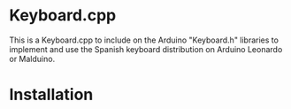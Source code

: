 # Keyboard.cpp
This is a Keyboard.cpp to include on the Arduino "Keyboard.h" libraries to implement and use the Spanish keyboard distribution on Arduino Leonardo or Malduino.

# Installation
